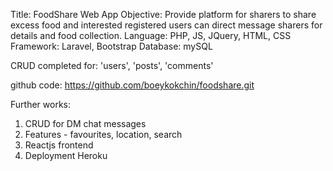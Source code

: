 Title: FoodShare Web App
Objective: Provide platform for sharers to share excess food and interested registered users can direct message sharers for details and food collection.
Language: PHP, JS, JQuery, HTML, CSS
Framework: Laravel, Bootstrap
Database: mySQL

CRUD completed for: 'users', 'posts', 'comments'

github code: https://github.com/boeykokchin/foodshare.git

Further works:

1. CRUD for DM chat messages
2. Features - favourites, location, search
3. Reactjs frontend
4. Deployment Heroku
